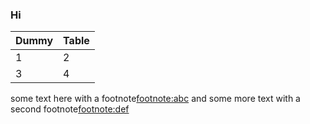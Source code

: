 ### Hi

| Dummy | Table |
| --- | --- |
| 1 | 2 |
| 3 | 4 |


some text here with a footnote<footnote:abc> and some more text with a second footnote<footnote:def>
